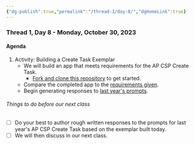 ```yaml
---
{"dg-publish":true,"permalink":"/thread-1/day-8/","dgHomeLink":true}
---
```


### Thread 1, Day 8 - Monday, October 30, 2023
#### Agenda
1. Activity: Building a Create Task Exemplar
	- We will build an app that meets requirements for the AP CSP Create Task.
		- [Fork and clone this repository](https://github.com/lcs-rgordon/Spelling) to get started.
	- Compare the completed app to the [requirements given](https://apcentral.collegeboard.org/media/pdf/ap-csp-student-task-directions.pdf).
	- Begin generating responses to [last year's prompts](https://drive.google.com/file/d/1YCKrDj-Ud4qD4EEZFk9MPuER5cS9_im0/view?usp=share_link).
###### Things to do before our next class
- [ ] Do your best to author rough written responses to the prompts for last year's AP CSP Create Task based on the exemplar built today.
- [ ] We will then discuss in our next class.